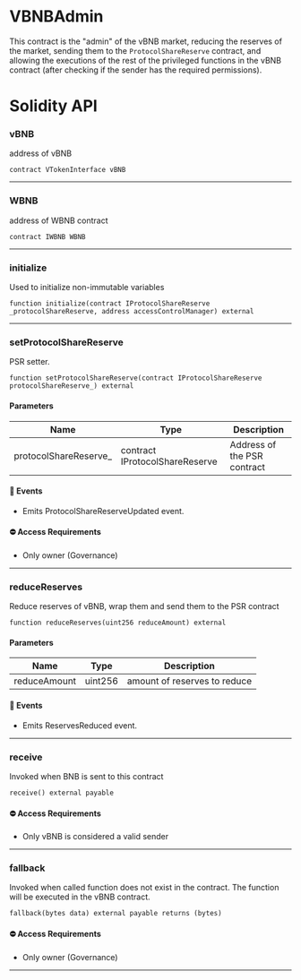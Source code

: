 # VBNBAdmin

This contract is the "admin" of the vBNB market, reducing the reserves of the market, sending them to the `ProtocolShareReserve` contract,
and allowing the executions of the rest of the privileged functions in the vBNB contract (after checking if the sender has the required permissions).

# Solidity API

### vBNB

address of vBNB

```solidity
contract VTokenInterface vBNB
```

---

### WBNB

address of WBNB contract

```solidity
contract IWBNB WBNB
```

---

### initialize

Used to initialize non-immutable variables

```solidity
function initialize(contract IProtocolShareReserve _protocolShareReserve, address accessControlManager) external
```

---

### setProtocolShareReserve

PSR setter.

```solidity
function setProtocolShareReserve(contract IProtocolShareReserve protocolShareReserve_) external
```

#### Parameters

| Name                   | Type                           | Description                 |
| ---------------------- | ------------------------------ | --------------------------- |
| protocolShareReserve\_ | contract IProtocolShareReserve | Address of the PSR contract |

#### 📅 Events

- Emits ProtocolShareReserveUpdated event.

#### ⛔️ Access Requirements

- Only owner (Governance)

---

### reduceReserves

Reduce reserves of vBNB, wrap them and send them to the PSR contract

```solidity
function reduceReserves(uint256 reduceAmount) external
```

#### Parameters

| Name         | Type    | Description                  |
| ------------ | ------- | ---------------------------- |
| reduceAmount | uint256 | amount of reserves to reduce |

#### 📅 Events

- Emits ReservesReduced event.

---

### receive

Invoked when BNB is sent to this contract

```solidity
receive() external payable
```

#### ⛔️ Access Requirements

- Only vBNB is considered a valid sender

---

### fallback

Invoked when called function does not exist in the contract. The function will be executed in the vBNB contract.

```solidity
fallback(bytes data) external payable returns (bytes)
```

#### ⛔️ Access Requirements

- Only owner (Governance)

---
